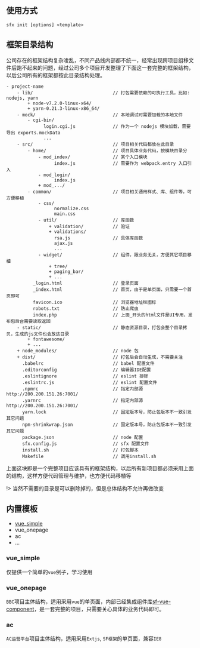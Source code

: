 
## 使用方式

    sfx init [options] <template>

## 框架目录结构

公司存在的框架结构复杂凌乱，不同产品线内部都不统一，经常出现跨项目组移文件后跑不起来的问题，经过公司多个项目开发整理了下面这一套完整的框架结构，以后公司所有的框架都按此目录结构处理。

    - project-name
        - lib/                              // 打包需要依赖的可执行工具，比如: nodejs, yarn
            + node-v7.2.0-linux-x64/
            + yarn-0.21.3-linux-x86_64/
        - mock/                             // 本地调试时需要加载的本地文件
            - cgi-bin/
                  login.cgi.js              // 作为一个 nodejs 模块加载，需要导出 exports.mockData
                  ...
        - src/                              // 项目相关代码都放在此目录
            - home/                         // 项目具体业务代码，按模块目录分
                - mod_index/                // 某个入口模块
                      index.js              // 需要作为 webpack.entry 入口引入
                - mod_login/
                      index.js
                + mod_.../
            - common/                       // 项目相关通用样式、库、组件等，可方便移植
                - css/
                      normalize.css
                      main.css
                - util/                     // 库函数
                    + validation/           // 验证
                    + validations/
                      rsa.js                // 具体库函数
                      ajax.js
                      ...
                - widget/                   // 组件，跟业务无关，方便其它项目移植 
                    + tree/
                    + paging_bar/
                    + ...
              _login.html                   // 登录页面
              _index.html                   // 首页，由于是单页面，只需要一个首页即可
              favicon.ico                   // 浏览器地址栏图标
              robots.txt                    // 防止爬虫
              index.php                     // 上面_开头的html文件是UI专用，发布包后台需要读取返回
        - static/                           // 静态资源目录，打包会整个目录拷贝，生成的js文件也会放这目录
            + fontawesome/
            + ...
        + node_modules/                     // node 包
        + dist/                             // 打包后会自动生成，不需要关注
          .babelrc                          // babel 配置文件
          .editorconfig                     // 编辑器IDE配置
          .eslintignore                     // eslint 排除
          .eslintrc.js                      // eslint 配置文件
          .npmrc                            // 指定内部源 http://200.200.151.26:7001/
          .yarnrc                           // 指定内部源 http://200.200.151.26:7001/
          yarn.lock                         // 固定版本号，防止包版本不一致引发其它问题
          npm-shrinkwrap.json               // 固定版本号，防止包版本不一致引发其它问题
          package.json                      // node 配置
          sfx.config.js                     // sfx 配置文件
          install.sh                        // 打包脚本
          Makefile                          // 调用install.sh

上面这块即是一个完整项目应该具有的框架结构，以后所有新项目都必须采用上面的结构，这样方便代码管理与维护，也方便代码移植等

!> 当然不需要的目录是可以删除掉的，但是总体结构不允许再做改变

## 内置模板

- [vue_simple](#vue_simple)
- vue_onepage
- ac
- ...

### vue_simple

仅提供一个简单的`vue`例子，学习使用

### vue_onepage

`BBC`项目主体结构，适用采用`vue`的单页面，内部已经集成组件库[sf-vue-component](http://200.200.151.26:800/sf-vue/sf-vue-component)，是一套完整的项目，只需要关心具体的业务代码即可。

### ac

`AC运营平台`项目主体结构，适用采用`Extjs`, `SF框架`的单页面，兼容`IE8`
